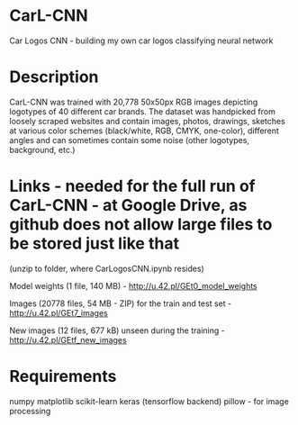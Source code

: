# CarL-CNN
Car Logos CNN - building my own car logos classifying neural network

# Description
CarL-CNN was trained with 20,778 50x50px RGB images depicting logotypes of 40 different car brands. The dataset was handpicked from loosely scraped websites and contain images, photos, drawings, sketches at various color schemes (black/white, RGB, CMYK, one-color), different angles and can sometimes contain some noise (other logotypes, background, etc.)

# Links - needed for the full run of CarL-CNN - at Google Drive, as github does not allow large files to be stored just like that
(unzip to folder, where CarLogosCNN.ipynb resides)

Model weights (1 file, 140 MB) - http://u.42.pl/GEt0_model_weights

Images (20778 files, 54 MB - ZIP) for the train and test set - http://u.42.pl/GEt7_images

New images (12 files, 677 kB) unseen during the training - http://u.42.pl/GEtf_new_images

# Requirements
numpy
matplotlib
scikit-learn
keras (tensorflow backend)
pillow - for image processing
